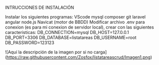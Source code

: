 INTRUCCIONES DE INSTALACIÓN

Instalar los siguientes programas:
VScode
mysql
composer
git
laravel
angular
node.js
Navicat (motor de BBDD)
Modificar archivo .env para conexion (es para mi conexion de servidor local), crear con las siguientes caracteristicas:
DB_CONNECTION=mysql
DB_HOST=127.0.0.1
DB_PORT=3306
DB_DATABASE=listatareas
DB_USERNAME=root
DB_PASSWORD=123123

<span>![</span><span>Aquí la descripción de la imagen por si no carga</span><span>]</span><span>(</span><span>https://raw.githubusercontent.com/Zosfox/listatareascrud/Imagen1.png</span><span>)</span>
